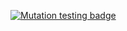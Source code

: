 [![Mutation testing badge](https://img.shields.io/endpoint?style=flat&url=https%3A%2F%2Fbadge-api.stryker-mutator.io%2Fgithub.com%2Fleeonky%2Ftest-charm-java%2Fmain)](https://dashboard.stryker-mutator.io/reports/github.com/leeonky/test-charm-java/main)